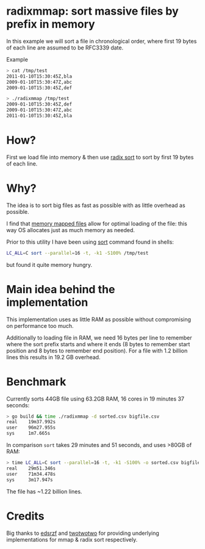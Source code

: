 # radixmmap: sort massive files by prefix in memory

In this example we will sort a file in chronological order, where first 19 bytes of each line are assumed to be RFC3339 date.

Example

```.bash
> cat /tmp/test
2011-01-10T15:30:45Z,bla
2009-01-10T15:30:47Z,abc
2009-01-10T15:30:45Z,def

> ./radixmmap /tmp/test
2009-01-10T15:30:45Z,def
2009-01-10T15:30:47Z,abc
2011-01-10T15:30:45Z,bla
```

# How?

First we load file into memory & then use [radix sort][radix] to sort by first 19 bytes of each line.

# Why?

The idea is to sort big files as fast as possible with as little overhead as possible.

I find that [memory mapped files][mmap] allow for optimal loading of the file:
this way OS allocates just as much memory as needed.

Prior to this utility I have been using [sort][sort] command found in shells:


```.bash
LC_ALL=C sort --parallel=16 -t, -k1 -S100% /tmp/test
```

but found it quite memory hungry.

# Main idea behind the implementation

This implementation uses as little RAM as possible without compromising on performance too much.

Additionally to loading file in RAM, we need 16 bytes per line to remember
where the sort prefix starts and where it ends (8 bytes to remember start
position and 8 bytes to remember end position). For a file with 1.2 billion
lines this results in 19.2 GB overhead.

# Benchmark

Currently sorts 44GB file using 63.2GB RAM, 16 cores in 19 minutes 37 seconds:


```.bash
> go build && time ./radixmmap -d sorted.csv bigfile.csv
real    19m37.992s
user    96m27.955s
sys     1m7.665s
```

In comparison `sort` takes 29 minutes and 51 seconds, and uses >80GB of RAM:

```.bash
> time LC_ALL=C sort --parallel=16 -t, -k1 -S100% -o sorted.csv bigfile.csv
real    29m51.346s
user    71m34.478s
sys     3m17.947s
```

The file has ~1.22 billion lines.

# Credits

Big thanks to [edsrzf][edsrzf] and [twotwotwo][twotwotwo] for providing
underlying implementations for mmap & radix sort respectively.

[mmap]: https://en.wikipedia.org/wiki/Memory-mapped_file
[radix]: https://en.wikipedia.org/wiki/Radix_sort
[sort]: https://en.wikipedia.org/wiki/Sort_(Unix)
[edsrzf]: https://github.com/edsrzf/mmap-go
[twotwotwo]: https://github.com/twotwotwo/sorts
